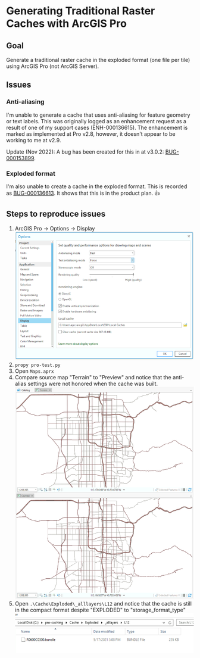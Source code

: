 # Generating Traditional Raster Caches with ArcGIS Pro

## Goal

Generate a traditional raster cache in the exploded format (one file per tile) using ArcGIS Pro (not ArcGIS Server).

## Issues

### Anti-aliasing

I'm unable to generate a cache that uses anti-aliasing for feature geometry or text labels. This was originally logged as an enhancement request as a result of one of my support cases (ENH-000136615). The enhancement is marked as implemented at Pro v2.8, however, it doesn't appear to be working to me at v2.9. 

Update (Nov 2022): A bug has been created for this in at v3.0.2: [BUG-000153899](https://my.esri.com/#/support/bugs/BUG-000153899).

### Exploded format

I'm also unable to create a cache in the exploded format. This is recorded as [BUG-000136613](https://my.esri.com/#/support/bugs/BUG-000136613). It shows that this is in the product plan. 👍

## Steps to reproduce issues

1. ArcGIS Pro -> Options -> Display
![screenshot](options.png)
1. `propy pro-test.py`
1. Open `Maps.aprx`
1. Compare source map "Terrain" to "Preview" and notice that the anti-alias settings were not honored when the cache was built.
![screenshot](compare.png)
1. Open `.\Cache\Exploded\_alllayers\L12` and notice that the cache is still in the compact format despite "EXPLODED" to "storage_format_type"
![screenshot](bundle.png)
